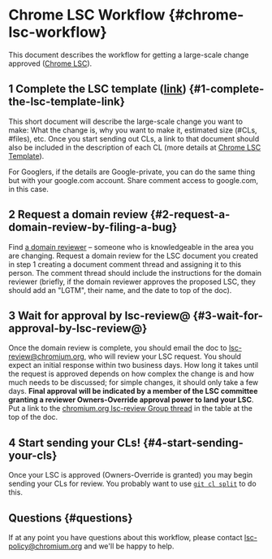 # Chrome LSC Workflow {#chrome-lsc-workflow}

This document describes the workflow for getting a large-scale change approved ([Chrome LSC](large_scale_changes.md)).

## 1 Complete the LSC template ([link](https://docs.google.com/document/d/10S8ESUvwhEOOBEKr-hn97y8eRTYczavizsUNv5Gvcg8/template/preview)) {#1-complete-the-lsc-template-link}

This short document will describe the large-scale change you want to make: What the change is, why you want to make it, estimated size (#CLs, #files), etc. Once you start sending out CLs, a link to that document should also be included in the description of each CL (more details at [Chrome LSC Template](https://docs.google.com/document/d/10S8ESUvwhEOOBEKr-hn97y8eRTYczavizsUNv5Gvcg8/edit)).

For Googlers, if the details are Google-private, you can do the same thing but with your google.com account. Share comment access to google.com, in this case.

## 2 Request a domain review {#2-request-a-domain-review-by-filing-a-bug}

Find [a domain reviewer](large_scale_changes.md#for-domain-reviewers) – someone who is knowledgeable in the area you are changing. Request a domain review for the LSC document you created in step 1 creating a document comment thread and assigning it to this person. The comment thread should include the instructions for the domain reviewer (briefly, if the domain reviewer approves the proposed LSC, they should add an "LGTM", their name, and the date to top of the doc).

## 3 Wait for approval by lsc-review@ {#3-wait-for-approval-by-lsc-review@}

Once the domain review is complete, you should email the doc to [lsc-review@chromium.org](https://groups.google.com/a/chromium.org/d/forum/lsc-review), who will review your LSC request. You should expect an initial response within two business days. How long it takes until the request is approved depends on how complex the change is and how much needs to be discussed; for simple changes, it should only take a few days. **Final approval will be indicated by a member of the LSC committee granting a reviewer Owners-Override approval power to land your LSC**. Put a link to the [chromium.org lsc-review Group thread](https://groups.google.com/a/chromium.org/g/lsc-review) in the table at the top of the doc.

## 4 Start sending your CLs! {#4-start-sending-your-cls}

Once your LSC is approved (Owners-Override is granted) you may begin sending your CLs for review. You probably want to use [`git cl split`](https://commondatastorage.googleapis.com/chrome-infra-docs/flat/depot_tools/docs/html/git-cl.html) to do this.

## Questions {#questions}

If at any point you have questions about this workflow, please contact [lsc-policy@chromium.org](mailto:lsc-policy@chromium.org) and we'll be happy to help.
